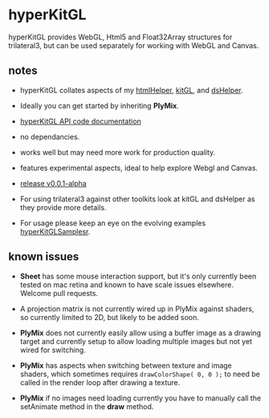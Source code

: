 # hyperKitGL

hyperKitGL provides WebGL, Html5 and Float32Array structures for trilateral3, but can be used separately for working with WebGL and Canvas.

## notes

- hyperKitGL collates aspects of my [htmlHelper](https://github.com/nanjizal/htmlHelper), [kitGL](https://github.com/nanjizal/kitGL), and [dsHelper](https://github.com/nanjizal/dsHelper).

- Ideally you can get started by inheriting **PlyMix**.

- [hyperKitGL API code documentation](https://nanjizal.github.io/hyperKitGL/pages/)

- no dependancies.

- works well but may need more work for production quality.

- features experimental aspects, ideal to help explore Webgl and Canvas.

- [release v0.0.1-alpha](https://github.com/nanjizal/hyperKitGL/releases)

- For using trilateral3 against other toolkits look at kitGL and dsHelper as they provide more details.

- For usage please keep an eye on the evolving examples [hyperKitGLSamplesr](https://github.com/TrilateralX/HyperKitGLsamples).

## known issues

- **Sheet** has some mouse interaction support, but it's only currently been tested on mac retina and known to have scale issues elsewhere. Welcome pull requests.

- A projection matrix is not currently wired up in PlyMix against shaders, so currently limited to 2D, but likely to be added soon.

- **PlyMix** does not currently easily allow using a buffer image as a drawing target and currently setup to allow loading multiple images but not yet wired for switching.

- **PlyMix** has aspects when switching between texture and image shaders, which sometimes requires ```drawColorShape( 0, 0 );``` to need be called in the render loop after drawing a texture.

- **PlyMix** if no images need loading currently you have to manually call the setAnimate method in the **draw** method.